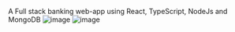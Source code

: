 A Full stack banking web-app using React, TypeScript, NodeJs and MongoDB
![image](https://github.com/user-attachments/assets/85ca88e7-df22-4a89-884c-7aadb2e2eba3)
![image](https://github.com/user-attachments/assets/09f75a85-637e-47f1-a160-8a8c979f8b84)

